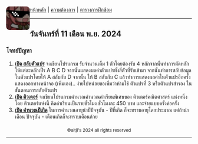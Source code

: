 <div align="left">
    <img src="https://raw.githubusercontent.com/aitji/practice/refs/heads/main/img/aitji-round.png" alt="aitji" align="left" width="64" height="auto">
    <p>
    <a href="../">หน้าหลัก</a> | 
    <a href="../#-ความต้องการ">ความต้องการ</a> | 
    <a href="#ตารางการฝึกซ้อม">ตารางการฝึกซ้อม</a>
    </p>
</div>

<hr>

## วันจันทร์ที่ 11 เดือน พ.ย. 2024

### โจทย์ปัญหา
1. **[เปิด สลับตัวแปร](./swap-var/)** จงเขียนโปรแกรม รับจำนวนเต็ม 1 ตัวโดยต้องรับ 4 หลักจากนั้นทำการตัดหลักให้แต่ละหลักเป็ร A B C D จากนั้นแสดงผลค่าตัวแปรทั้งสี่ตัวที่รับเข้ามา จากนั้นทำการสลับข้อมูลในตัวแปรโดยให้ A สลับกับ D จากนั้น ให้ B สลับกับ C แล้วทำการแสดงผลค่าในตัวแปรอีกครั้ง แสดงออกทางหน้าจอ
(เพิ่มเอง).. ง่ายไปหน่อยขอเพิ่มว่าห้ามใช้ ตัวแปรที่ 3 หรือตัวแปรสำรอง ในขั้นตอนการสลับตัวแปร
2. **[เปิด ติวเตอร์](./tutor/)** จงเขียนโปรแกรมคำนวณคำนวณค่าเรียนพิเศษของ ติวเตอร์คณิตศาสตร์ แห่งหนึ่ง โดย ติวเตอร์แห่งนี้ คิดค่าเรียนเป็นรายชั่วโมง ชั่วโมงละ 450 บาท และจ่ายแบบครั้งค่อครั้ง
3. **[เปิด คำนวณปีเกิด](./since/)** ในการคำนวณอายุนำปีปัจจุบัน - ปีที่เกิด ก็จะทราบอายุโดยประมาณ แต่ถ้านำเดือน ปัจจุบัน - เดือนเกิดก็จะทราบเดือนด้วย


<div align="center"><sub>©aitji's 2024 all rights reserved</sub></div>
<hr>